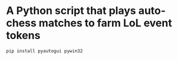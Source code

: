 # A Python script that plays auto-chess matches to farm LoL event tokens

```
pip install pyautogui pywin32
```
